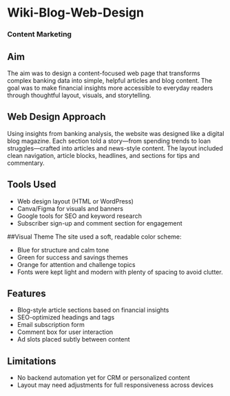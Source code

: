 # Wiki-Blog-Web-Design
### Content Marketing
## Aim
The aim was to design a content-focused web page that transforms complex banking data into simple, helpful articles and blog content. The goal was to make financial insights more accessible to everyday readers through thoughtful layout, visuals, and storytelling.

## Web Design Approach
Using insights from banking analysis, the website was designed like a digital blog magazine. Each section told a story—from spending trends to loan struggles—crafted into articles and news-style content. The layout included clean navigation, article blocks, headlines, and sections for tips and commentary.

## Tools Used
- Web design layout (HTML or WordPress)
- Canva/Figma for visuals and banners
- Google tools for SEO and keyword research
- Subscriber sign-up and comment section for engagement
  
##Visual Theme
The site used a soft, readable color scheme:

- Blue for structure and calm tone
- Green for success and savings themes
- Orange for attention and challenge topics
- Fonts were kept light and modern with plenty of spacing to avoid clutter.

## Features
- Blog-style article sections based on financial insights
- SEO-optimized headings and tags
- Email subscription form
- Comment box for user interaction
- Ad slots placed subtly between content

## Limitations
- No backend automation yet for CRM or personalized content
- Layout may need adjustments for full responsiveness across devices
